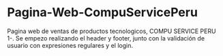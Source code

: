 # Pagina-Web-CompuServicePeru
Pagina web de ventas de productos tecnologicos, COMPU SERVICE PERU
1-. Se empezo realizando el header y footer, junto con la validación de usuario con expresiones regulares y el login.
